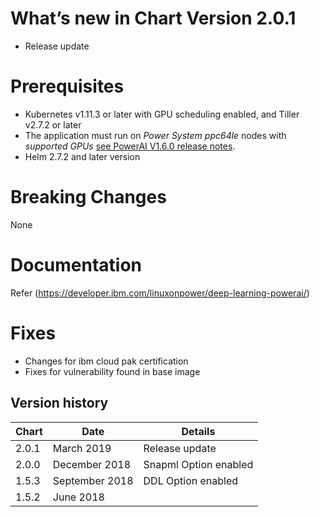 [//]: # (Licensed Materials - Property of IBM)
[//]: # (5737-E67)
[//]: # (\(C\) Copyright IBM Corporation 2018,2019 All Rights Reserved.)
[//]: # (US Government Users Restricted Rights - Use, duplication or)
[//]: # (disclosure restricted by GSA ADP Schedule Contract with IBM Corp.)

# What’s new in Chart Version 2.0.1

- Release update

# Prerequisites

- Kubernetes v1.11.3 or later with GPU scheduling enabled, and Tiller v2.7.2 or later
- The application must run on *Power System ppc64le* nodes with *supported GPUs* [see PowerAI V1.6.0 release notes](https://developer.ibm.com/linuxonpower/deep-learning-powerai/releases/).  
- Helm 2.7.2 and later version


# Breaking Changes
  None

# Documentation
Refer (https://developer.ibm.com/linuxonpower/deep-learning-powerai/)


# Fixes
- Changes for ibm cloud pak certification
- Fixes for vulnerability found in base image

## Version history
| Chart | Date | Details |
| ----- | ---- | ------- |
| 2.0.1 | March 2019 | Release update|
| 2.0.0 | December 2018 | Snapml Option enabled|
| 1.5.3 | September 2018 | DDL Option enabled|
| 1.5.2 | June 2018 | |
